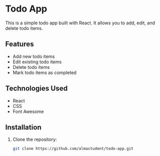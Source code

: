 # Todo App

This is a simple todo app built with React. It allows you to add, edit, and delete todo items.

## Features

- Add new todo items
- Edit existing todo items
- Delete todo items
- Mark todo items as completed

## Technologies Used

- React
- CSS
- Font Awesome

## Installation

1. Clone the repository:

   ```bash
   git clone https://github.com/almastudent/todo-app.git
